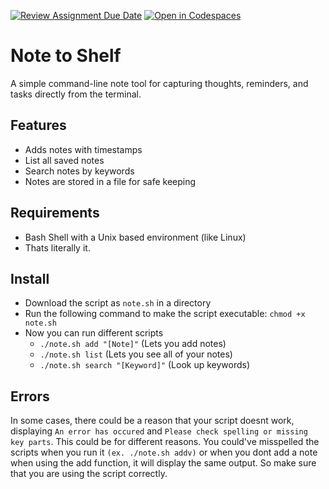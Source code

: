 [![Review Assignment Due Date](https://classroom.github.com/assets/deadline-readme-button-22041afd0340ce965d47ae6ef1cefeee28c7c493a6346c4f15d667ab976d596c.svg)](https://classroom.github.com/a/x_3ULh4W)
[![Open in Codespaces](https://classroom.github.com/assets/launch-codespace-2972f46106e565e64193e422d61a12cf1da4916b45550586e14ef0a7c637dd04.svg)](https://classroom.github.com/open-in-codespaces?assignment_repo_id=17710128)
# Note to Shelf
A simple command-line note tool for capturing thoughts, reminders, and tasks directly from the terminal.

## Features
 - Adds notes with timestamps
 - List all saved notes
 - Search notes by keywords
 - Notes are stored in a file for safe keeping

## Requirements
- Bash Shell with a Unix based environment (like Linux)
- Thats literally it.

## Install
- Download the script as ```note.sh``` in a directory
- Run the following command to make the script executable: ```chmod +x note.sh```
- Now you can run different scripts
    - ```./note.sh add "[Note]"``` (Lets you add notes)
    - ```./note.sh list``` (Lets you see all of your notes)
    - ```./note.sh search "[Keyword]"``` (Look up keywords)

## Errors
In some cases, there could be a reason that your script doesnt work, displaying `An error has occured` and `Please check spelling or missing key parts`. This could be for different reasons. You could've misspelled the scripts when you run it `(ex. ./note.sh addv)` or when you dont add a note when using the add function, it will display the same output. So make sure that you are using the script correctly.